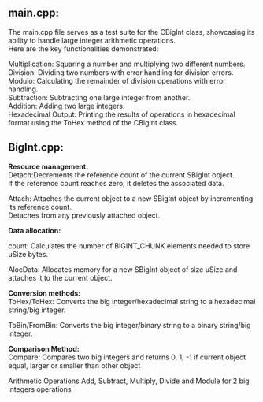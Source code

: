 <h2>main.cpp:</h2>
The main.cpp file serves as a test suite for the CBigInt class, showcasing its ability to handle large integer arithmetic operations. <br>
Here are the key functionalities demonstrated:<br>


Multiplication: Squaring a number and multiplying two different numbers.<br>
Division: Dividing two numbers with error handling for division errors.<br>
Modulo: Calculating the remainder of division operations with error handling.<br>
Subtraction: Subtracting one large integer from another.<br>
Addition: Adding two large integers.<br>
Hexadecimal Output: Printing the results of operations in hexadecimal format using the ToHex method of the CBigInt class.

<h2>BigInt.cpp:</h2>
<b>Resource management:</b> <br>
Detach:Decrements the reference count of the current SBigInt object.<br>
If the reference count reaches zero, it deletes the associated data.<br>

Attach: Attaches the current object to a new SBigInt object by incrementing its reference count.<br>
Detaches from any previously attached object.<br>

<b>Data allocation:</b><br>

count: Calculates the number of BIGINT_CHUNK elements needed to store uSize bytes.<br>

AlocData: Allocates memory for a new SBigInt object of size uSize and attaches it to the current object.<br>

<b>Conversion methods:</b><br>
ToHex/ToHex: Converts the big integer/hexadecimal string to a hexadecimal string/big integer.<br>

ToBin/FromBin: Converts the big integer/binary string to a binary string/big integer.<br>

<b>Comparison Method:</b><br>
Compare: Compares two big integers and returns 0, 1, -1 if current object equal, larger or smaller than other object<br>

Arithmetic Operations Add, Subtract, Multiply, Divide and Module for 2 big integers operations






